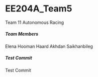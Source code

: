# EE204A_Team5
Team 11 Autonomous Racing



##### Team Members
Elena
Hooman
Haard
Akhdan
Saikhanbileg

##### Test Commit
Test Commit
